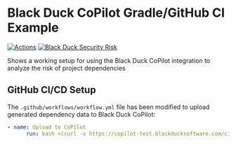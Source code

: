 # Black Duck CoPilot Gradle/GitHub CI Example

[![Actions](https://github.com/BlackDuckCoPilot/example-mvnw-githubactions/workflows/Java%20CI/badge.svg)](https://github.com/BlackDuckCoPilot/example-mvnw-githubactions/actions?workflow=Java+CI) [![Black Duck Security Risk](https://copilot-test.blackducksoftware.com/github/repos/BlackDuckCoPilot/example-mvnw-githubactions/branches/test/badge-risk.svg)](https://copilot-test.blackducksoftware.com/github/repos/BlackDuckCoPilot/example-mvnw-githubactions/branches/test)

Shows a working setup for using the Black Duck CoPilot integration to analyze the risk of project dependencies

## GitHub CI/CD Setup

The `.github/workflows/workflow.yml` file has been modified to upload generated dependency data to Black Duck CoPilot:

```yaml
- name: Upload to CoPilot
      run: bash <(curl -s https://copilot-test.blackducksoftware.com/ci/githubactions/scripts/upload)
```
